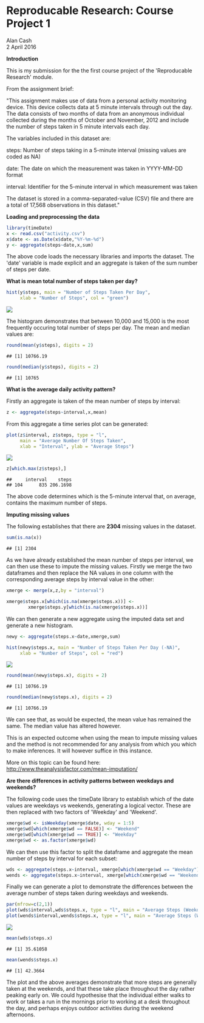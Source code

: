 # Reproducable Research: Course Project 1
Alan Cash  
2 April 2016  

**Introduction**

This is my submission for the the first course project of the 'Reproducable Research' module. 

From the assignment brief:

"This assignment makes use of data from a personal activity monitoring device. This device collects data at 5 minute intervals through out the day. The data consists of two months of data from an anonymous individual collected during the months of October and November, 2012 and include the number of steps taken in 5 minute intervals each day.

The variables included in this dataset are:

steps: Number of steps taking in a 5-minute interval (missing values are coded as NA)

date: The date on which the measurement was taken in YYYY-MM-DD format

interval: Identifier for the 5-minute interval in which measurement was taken

The dataset is stored in a comma-separated-value (CSV) file and there are a total of 17,568 observations in this dataset."

**Loading and preprocessing the data**


```r
library(timeDate)
x <- read.csv("activity.csv")
x$date <- as.Date(x$date,"%Y-%m-%d")
y <- aggregate(steps~date,x,sum)
```
The above code loads the necessary libraries and imports the dataset. The 'date' variable is made explicit and an aggregate is taken of the sum number of steps per date. 


**What is mean total number of steps taken per day?**


```r
hist(y$steps, main = "Number of Steps Taken Per Day", 
     xlab = "Number of Steps", col = "green")
```

![](PA1_template_files/figure-html/unnamed-chunk-2-1.png)

The histogram demonstrates that between 10,000 and 15,000 is the most frequently occuring total number of steps per day. The mean and median values are:


```r
round(mean(y$steps), digits = 2)
```

```
## [1] 10766.19
```

```r
round(median(y$steps), digits = 2)
```

```
## [1] 10765
```


**What is the average daily activity pattern?**

Firstly an aggregate is taken of the mean number of steps by interval:


```r
z <- aggregate(steps~interval,x,mean)
```

From this aggregate a time series plot can be generated:


```r
plot(z$interval, z$steps, type = "l", 
     main = "Average Number Of Steps Taken", 
     xlab = "Interval", ylab = "Average Steps")
```

![](PA1_template_files/figure-html/unnamed-chunk-5-1.png)


```r
z[which.max(z$steps),]
```

```
##     interval    steps
## 104      835 206.1698
```

The above code determines which is the 5-minute interval that, on average, contains the maximum number of steps. 


**Imputing missing values**

The following establishes that there are **2304** missing values in the dataset.


```r
sum(is.na(x))
```

```
## [1] 2304
```

As we have already established the mean number of steps per interval, we can then use these to impute the missing values. Firstly we merge the two dataframes and then replace the NA values in one column with the corresponding average steps by interval value in the other:


```r
xmerge <- merge(x,z,by = "interval")

xmerge$steps.x[which(is.na(xmerge$steps.x))] <- 
        xmerge$steps.y[which(is.na(xmerge$steps.x))]
```

We can then generate a new aggregate using the imputed data set and generate a new histogram.


```r
newy <- aggregate(steps.x~date,xmerge,sum)
```


```r
hist(newy$steps.x, main = "Number of Steps Taken Per Day (-NA)", 
     xlab = "Number of Steps", col = "red")
```

![](PA1_template_files/figure-html/unnamed-chunk-10-1.png)


```r
round(mean(newy$steps.x), digits = 2)
```

```
## [1] 10766.19
```

```r
round(median(newy$steps.x), digits = 2)
```

```
## [1] 10766.19
```

We can see that, as would be expected, the mean value has remained the same. The median value has altered however.

This is an expected outcome when using the mean to impute missing values and the method is not recommended for any analysis from which you which to make inferences. It will however suffice in this instance.  

More on this topic can be found here: http://www.theanalysisfactor.com/mean-imputation/

**Are there differences in activity patterns between weekdays and weekends?**

The following code uses the timeDate library to establish which of the date values are weekdays vs weekends, generating a logical vector. These are then replaced with two factors of 'Weekday' and 'Weekend'.


```r
xmerge$wd <- isWeekday(xmerge$date, wday = 1:5)
xmerge$wd[which(xmerge$wd == FALSE)] <- "Weekend"
xmerge$wd[which(xmerge$wd == TRUE)] <- "Weekday"
xmerge$wd <- as.factor(xmerge$wd)
```

We can then use this factor to split the dataframe and aggregate the mean number of steps by interval for each subset:


```r
wds <- aggregate(steps.x~interval, xmerge[which(xmerge$wd == "Weekday"),], mean)
wends <- aggregate(steps.x~interval, xmerge[which(xmerge$wd == "Weekend"),], mean)
```

Finally we can generate a plot to demonstrate the differences between the average number of steps taken during weekdays and weekends.



```r
par(mfrow=c(2,1))
plot(wds$interval,wds$steps.x, type = "l", main = "Average Steps (Weekdays)", xlab = "Interval", ylab = "Avg Steps")
plot(wends$interval,wends$steps.x, type = "l", main = "Average Steps (Weekends)", xlab = "Interval", ylab = "Avg Steps")
```

![](PA1_template_files/figure-html/unnamed-chunk-14-1.png)


```r
mean(wds$steps.x)
```

```
## [1] 35.61058
```

```r
mean(wends$steps.x)
```

```
## [1] 42.3664
```

The plot and the above averages demonstrate that more steps are generally taken at the weekends, and that these take place throughout the day rather peaking early on. We could hypothesise that the individual either walks to work or takes a run in the mornings prior to working at a desk throughout the day, and perhaps enjoys outdoor activities during the weekend afternoons. 
